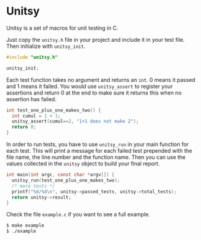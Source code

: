 Unitsy
======

Unitsy is a set of macros for unit testing in C.

Just copy the `unitsy.h` file in your project and include 
it in your test file. Then initialize with `unitsy_init`.

```c
#include "unitsy.h"

unitsy_init;
```

Each test function takes no argument and returns an `int`.
0 means it passed and 1 means it failed. You would use `unitsy_assert` to 
register your assertions and return 0 at the end to make sure it returns this
when no assertion has failed.

```c
int test_one_plus_one_makes_two() {
  int cumul = 1 + 1;
  unitsy_assert(cumul==2, "1+1 does not make 2");
  return 0;
}
```

In order to run tests, you have to use `unitsy_run` in your main function 
for each test. This will print a message for each failed test prepended 
with the file name, the line number and the function name. Then you can 
use the values collected in the `unitsy` object to build your final report.

```c
int main(int argc, const char *argv[]) {
  unitsy_run(test_one_plus_one_makes_two);
  /* more tests */
  printf("%d/%d\n", unitsy->passed_tests, unitsy->total_tests);
  return unitsy->result;
}
```

Check the file `example.c` if you want to see a full example.

```bash
$ make example
$ ./example
```

